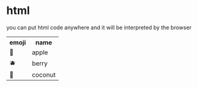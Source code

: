 # html

you can put html code anywhere
and it will be interpreted by the browser

<table>
  <tr>
    <th>emoji</th>
    <th>name</th>
  </tr>
  <tr>
    <td>🍎</td>
    <td>apple</td>
  </tr>
  <tr>
    <td>🫐</td>
    <td>berry</td>
  </tr>
  <tr>
    <td>🥥</td>
    <td>coconut</td>
  </tr>
</table>